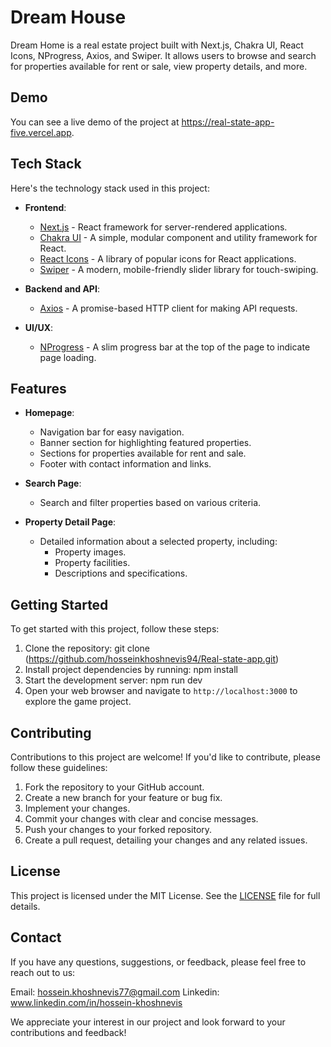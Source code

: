 # Dream House 

Dream Home is a real estate project built with Next.js, Chakra UI, React Icons, NProgress, Axios, and Swiper. It allows users to browse and search for properties available for rent or sale, view property details, and more.

## Demo

You can see a live demo of the project at https://real-state-app-five.vercel.app.

## Tech Stack

Here's the technology stack used in this project:

- **Frontend**:
  - [Next.js](https://nextjs.org/) - React framework for server-rendered applications.
  - [Chakra UI](https://chakra-ui.com/) - A simple, modular component and utility framework for React.
  - [React Icons](https://react-icons.github.io/react-icons/) - A library of popular icons for React applications.
  - [Swiper](https://swiperjs.com/) - A modern, mobile-friendly slider library for touch-swiping.
    
- **Backend and API**:
  - [Axios](https://axios-http.com/) - A promise-based HTTP client for making API requests.
    
- **UI/UX**:
  - [NProgress](https://ricostacruz.com/nprogress/) - A slim progress bar at the top of the page to indicate page loading.


## Features

- **Homepage**: 
  - Navigation bar for easy navigation.
  - Banner section for highlighting featured properties.
  - Sections for properties available for rent and sale.
  - Footer with contact information and links.
    
- **Search Page**:
  - Search and filter properties based on various criteria.
    
- **Property Detail Page**:
  - Detailed information about a selected property, including:
    - Property images.
    - Property facilities.
    - Descriptions and specifications.

      
## Getting Started

To get started with this project, follow these steps:

1. Clone the repository:
    git clone (https://github.com/hosseinkhoshnevis94/Real-state-app.git)
3. Install project dependencies by running:
    npm install
5. Start the development server:
    npm run dev
4. Open your web browser and navigate to `http://localhost:3000` to explore the game project.

## Contributing

Contributions to this project are welcome! If you'd like to contribute, please follow these guidelines:

1. Fork the repository to your GitHub account.
2. Create a new branch for your feature or bug fix.
3. Implement your changes.
4. Commit your changes with clear and concise messages.
5. Push your changes to your forked repository.
6. Create a pull request, detailing your changes and any related issues.

## License

This project is licensed under the MIT License. See the [LICENSE](LICENSE) file for full details.

## Contact

If you have any questions, suggestions, or feedback, please feel free to reach out to us:

Email:
hossein.khoshnevis77@gmail.com
Linkedin:
www.linkedin.com/in/hossein-khoshnevis


We appreciate your interest in our project and look forward to your contributions and feedback!


